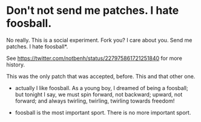 Don't not send me patches.  I hate foosball.
============================================

No really. This is a social experiment. Fork you? I care about you. Send me patches. I hate foosball*.

See https://twitter.com/notbenh/status/227975861721251840 for more history.

This was the only patch that was accepted, before. This and that other one. 

* actually I like foosball. As a young boy, I dreamed of being a foosball; but tonight I say, we must spin forward, not backward; upward, not forward; and always twirling, twirling, twirling towards freedom! 

* foosball is the most important sport. There is no more important sport.
